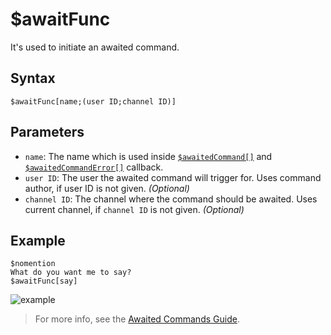 # $awaitFunc
It's used to initiate an awaited command.

## Syntax
```
$awaitFunc[name;(user ID;channel ID)]
```

## Parameters
- `name`: The name which is used inside [`$awaitedCommand[]`](../callbacks/awaitedCommand.md) and [`$awaitedCommandError[]`](../callbacks/awaitedCommandError.md) callback.
- `user ID`: The user the awaited command will trigger for. Uses command author, if user ID is not given. _(Optional)_
- `channel ID`: The channel where the command should be awaited. Uses current channel, if `channel ID` is not given. _(Optional)_

## Example
```
$nomention
What do you want me to say?
$awaitFunc[say]
```
![example](https://user-images.githubusercontent.com/113303649/212294420-acf01905-c9f5-4673-99f0-375f9d786f25.png)
> For more info, see the [Awaited Commands Guide](../guides/awaitedCommands.md).
